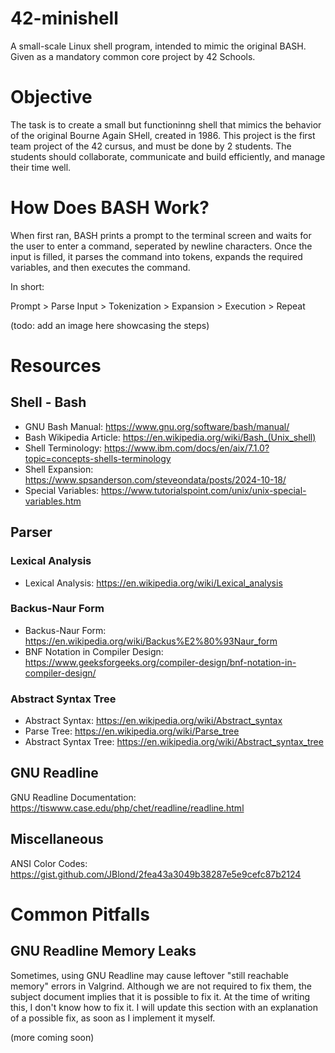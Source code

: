 # 42-minishell
A small-scale Linux shell program, intended to mimic the original BASH. Given as a mandatory common core project by 42 Schools.

# Objective
The task is to create a small but functioninng shell that mimics the behavior of the original Bourne Again SHell, created in 1986. This project is the first team project of the 42 cursus, and must be done by 2 students. The students should collaborate, communicate and build efficiently, and manage their time well.

# How Does BASH Work?
When first ran, BASH prints a prompt to the terminal screen and waits for the user to enter a command, seperated by newline characters. Once the input is filled, it parses the command into tokens, expands the required variables, and then executes the command.

In short:

Prompt > Parse Input > Tokenization > Expansion > Execution > Repeat

(todo: add an image here showcasing the steps)

# Resources
## Shell - Bash
- GNU Bash Manual: https://www.gnu.org/software/bash/manual/
- Bash Wikipedia Article: https://en.wikipedia.org/wiki/Bash_(Unix_shell)
- Shell Terminology: https://www.ibm.com/docs/en/aix/7.1.0?topic=concepts-shells-terminology
- Shell Expansion: https://www.spsanderson.com/steveondata/posts/2024-10-18/
- Special Variables: https://www.tutorialspoint.com/unix/unix-special-variables.htm

## Parser

### Lexical Analysis
- Lexical Analysis: https://en.wikipedia.org/wiki/Lexical_analysis

### Backus-Naur Form
- Backus-Naur Form: https://en.wikipedia.org/wiki/Backus%E2%80%93Naur_form
- BNF Notation in Compiler Design: https://www.geeksforgeeks.org/compiler-design/bnf-notation-in-compiler-design/

### Abstract Syntax Tree
- Abstract Syntax: https://en.wikipedia.org/wiki/Abstract_syntax
- Parse Tree: https://en.wikipedia.org/wiki/Parse_tree
- Abstract Syntax Tree: https://en.wikipedia.org/wiki/Abstract_syntax_tree

## GNU Readline
GNU Readline Documentation: https://tiswww.case.edu/php/chet/readline/readline.html

## Miscellaneous
ANSI Color Codes: https://gist.github.com/JBlond/2fea43a3049b38287e5e9cefc87b2124

# Common Pitfalls

## GNU Readline Memory Leaks
Sometimes, using GNU Readline may cause leftover "still reachable memory" errors in Valgrind. Although we are not required to fix them, the subject document implies that it is possible to fix it. At the time of writing this, I don't know how to fix it. I will update this section with an explanation of a possible fix, as soon as I implement it myself.

(more coming soon)
